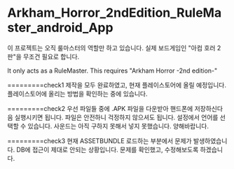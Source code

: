 # Arkham_Horror_2ndEdition_RuleMaster_android_App

이 프로젝트는 오직 룰마스터의 역할만 하고 있습니다. 
실제 보드게임인 "아컴 호러 2판"을 무조건 필요로 합니다.

It only acts as a RuleMaster.
This requires "Arkham Horror -2nd edition-"

=========check1
제작을 모두 완료하였고, 현재 플레이스토어에 올릴 예정입니다.
플레이스토어에 올리는 방법을 확인하는 중에 있습니다.

=========check2
우선 파일들 중에 .APK 파일을 다운받아 핸드폰에 저장하신다음 실행시키면 됩니다.
파일은 안전하니 걱정하지 않으셔도 됩니다.
설정에서 언어를 선택할 수 있습니다. 사운드는 아직 구하지 못해서 넣지 못했습니다. 양해바랍니다.

=========check3
현재 ASSETBUNDLE 로드하는 부분에서 문제가 발생하였습니다. DB에 접근이 제대로 안되는 상황입니다.
문제를 확인했고, 수정해보도록 하겠습니다.
